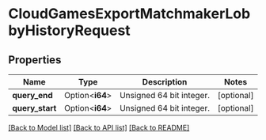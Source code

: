# CloudGamesExportMatchmakerLobbyHistoryRequest

## Properties

Name | Type | Description | Notes
------------ | ------------- | ------------- | -------------
**query_end** | Option<**i64**> | Unsigned 64 bit integer. | [optional]
**query_start** | Option<**i64**> | Unsigned 64 bit integer. | [optional]

[[Back to Model list]](../README.md#documentation-for-models) [[Back to API list]](../README.md#documentation-for-api-endpoints) [[Back to README]](../README.md)


